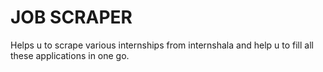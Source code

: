 # JOB SCRAPER

Helps u to scrape various internships from internshala and help u to fill all these applications in one go.
